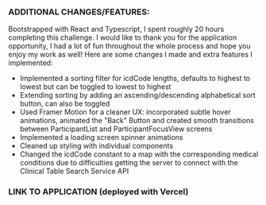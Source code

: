 ### ADDITIONAL CHANGES/FEATURES:
Bootstrapped with React and Typescript, I spent roughly 20 hours completing this challenge. I would like to thank you for the application opportunity, I had a lot of fun throughout the whole process and hope you enjoy my work as well! Here are some changes I made and extra features I implemented:

- Implemented a sorting filter for icdCode lengths, defaults to highest to lowest but can be toggled to lowest to highest
- Extending sorting by adding an ascending/descending alphabetical sort button, can also be toggled
- Used Framer Motion for a cleaner UX: incorporated subtle hover animations, animated the "Back" Button and created smooth transitions between ParticipantList and ParticipantFocusView screens
- Implemented a loading screen spinner animations
- Cleaned up styling with individual components
- Changed the icdCode constant to a map with the corresponding medical conditions due to difficulties getting the server to connect with the Clinical Table Search Service API

### LINK TO APPLICATION (deployed with Vercel)

